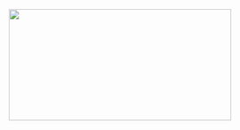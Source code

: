 <div id="header" align="center">
  <img src="https://media.giphy.com/media/xT9IgG50Fb7Mi0prBC/giphy.gif" width="400" height="200"/>
</div>

